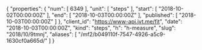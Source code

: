 {
  "properties": {
    "num": [
      6349
    ],
    "unit": [
      "steps"
    ],
    "start": [
      "2018-10-02T00:00:00Z"
    ],
    "end": [
      "2018-10-03T00:00:00Z"
    ],
    "published": [
      "2018-10-03T00:00:00Z"
    ]
  },
  "client_id": "https://www-api.jvt.me/fit",
  "date": "2018-10-03T00:00:00Z",
  "kind": "steps",
  "h": "h-measure",
  "slug": "2018/10/9tmnj",
  "aliases": [
    "/mf2/b049110f-7547-4926-a5c9-1630cf0a665d/"
  ]
}
